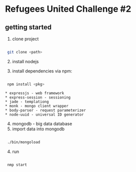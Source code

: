 Refugees United Challenge #2
=============================

## getting started

1) clone project

```sh	

 git clone <path>
```

2) install nodejs 

3) install dependencies via npm:

```sh	

 npm install <pkg>
```	

	* expressjs - web framework
	* express-session - sessioning
	* jade - templationg
	* monk - mongo client wrapper
	* body-parser - request parameterizer
	* node-uuid - universal ID generator
	
4) mongodb - big data database
5) import data into mongodb

```sh

 ./bin/mongoload
```

4) run

```sh

 nmp start
```

